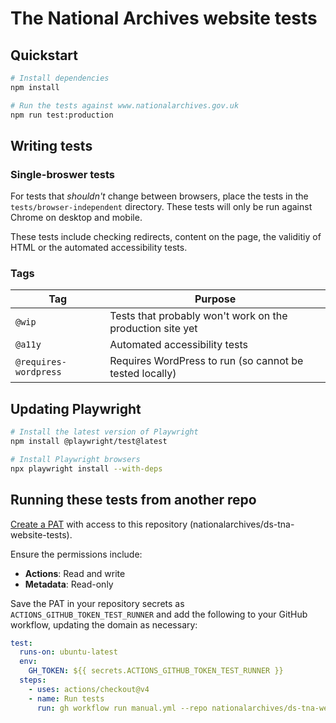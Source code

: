 # The National Archives website tests

<!-- [![Nightly run](https://img.shields.io/github/actions/workflow/status/nationalarchives/ds-tna-website-tests/nightly.yml?style=flat-square&branch=main&label=nightly)](https://github.com/nationalarchives/ds-tna-website-tests/actions/workflows/nightly.yml) [![Last manual run](https://img.shields.io/github/actions/workflow/status/nationalarchives/ds-tna-website-tests/manual.yml?style=flat-square&branch=main&label=latest%20manual%20run)](https://github.com/nationalarchives/ds-tna-website-tests/actions/workflows/manual.yml) -->

## Quickstart

```sh
# Install dependencies
npm install

# Run the tests against www.nationalarchives.gov.uk
npm run test:production
```

## Writing tests

### Single-broswer tests

For tests that _shouldn't_ change between browsers, place the tests in the `tests/browser-independent` directory. These tests will only be run against Chrome on desktop and mobile.

These tests include checking redirects, content on the page, the validitiy of HTML or the automated accessibility tests.

### Tags

| Tag                   | Purpose                                                   |
| --------------------- | --------------------------------------------------------- |
| `@wip`                | Tests that probably won't work on the production site yet |
| `@a11y`               | Automated accessibility tests                             |
| `@requires-wordpress` | Requires WordPress to run (so cannot be tested locally)   |

## Updating Playwright

```sh
# Install the latest version of Playwright
npm install @playwright/test@latest

# Install Playwright browsers
npx playwright install --with-deps
```

## Running these tests from another repo

[Create a PAT](https://github.com/settings/personal-access-tokens) with access to this repository (nationalarchives/ds-tna-website-tests).

Ensure the permissions include:

- **Actions**: Read and write
- **Metadata**: Read-only

Save the PAT in your repository secrets as `ACTIONS_GITHUB_TOKEN_TEST_RUNNER` and add the following to your GitHub workflow, updating the domain as necessary:

```yaml
test:
  runs-on: ubuntu-latest
  env:
    GH_TOKEN: ${{ secrets.ACTIONS_GITHUB_TOKEN_TEST_RUNNER }}
  steps:
    - uses: actions/checkout@v4
    - name: Run tests
      run: gh workflow run manual.yml --repo nationalarchives/ds-tna-website-tests --raw-field domain=https://www.nationalarchives.gov.uk --raw-field notify-slack=true
```
